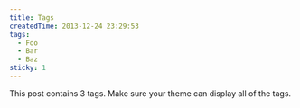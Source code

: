 ```yaml
---
title: Tags
createdTime: 2013-12-24 23:29:53
tags:
  - Foo
  - Bar
  - Baz
sticky: 1
---
```


This post contains 3 tags. Make sure your theme can display all of the tags.